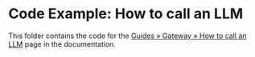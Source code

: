 # Code Example: How to call an LLM

This folder contains the code for the [Guides » Gateway » How to call an LLM](https://www.tensorzero.com/docs/gateway/call-an-llm/) page in the documentation.
